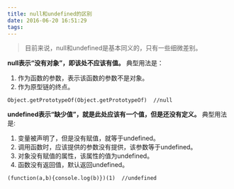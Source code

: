 ```yaml
---
title: null和undefined的区别
date: 2016-06-20 16:51:29
tags:
---
```

> 目前来说，null和undefined是基本同义的，只有一些细微差别。

**null表示“没有对象”，即该处不应该有值。**
典型用法是：
1. 作为函数的参数，表示该函数的参数不是对象。
2. 作为原型链的终点。

```
Object.getPrototypeOf(Object.getPrototypeOf)  //null
```

**undefined表示“缺少值”，就是此处应该有一个值，但是还没有定义。** 典型用法是:
1. 变量被声明了，但是没有赋值，就等于undefined。
2. 调用函数时，应该提供的参数没有提供，该参数等于undefined。
3. 对象没有赋值的属性，该属性的值为undefined。
4. 函数没有返回值，默认返回undefined。


```
(function(a,b){console.log(b)})(1)  //undefined
```
